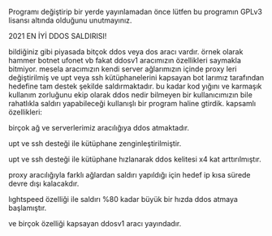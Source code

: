 Programı değiştirip bir yerde yayınlamadan önce lütfen bu programın GPLv3 lisansı altında olduğunu unutmayınız.

2021 EN İYİ DDOS SALDIRISI!


bildiğiniz gibi piyasada bitçok ddos veya dos aracı vardır. örnek olarak hammer botnet ufonet vb
fakat ddosv1 aracımızın özellikleri saymakla bitmiyor.
mesela aracımızın kendi server ağlarımızın içinde proxy leri değiştirilmiş ve upt veya ssh kütüphanelerini kapsayan bot larımız tarafından hedefine tam destek şekilde saldırmaktadır.
bu kadar kod yığını ve karmaşık kullanım zorluğunu ekip olarak ddos nedir bilmeyen bir kullanıcımızın bile rahatlıkla saldırı yapabileceği kullanışlı bir program haline gtirdik.
kapsamlı özellikleri:

birçok ağ ve serverlerimiz aracılığıya ddos atmaktadır.

upt ve ssh desteği ile kütüphane zenginleştirilmiştir.

upt ve ssh desteği ile kütüphane hızlanarak ddos kelitesi x4 kat arttırılmıştır.

proxy aracılığıyla farklı ağlardan saldırı yapıldığı için hedef ip kısa sürede devre dışı kalacakdır.

lıghtspeed özelliği ile saldırı %80 kadar büyük bir hızda ddos atmaya başlamıştır.

ve birçok özelliği kapsayan ddosv1 aracı yayındadır.